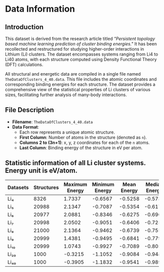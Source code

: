 # Data Information

## Introduction

This dataset is derived from the research article titled *"Persistent topology based machine learning prediction of cluster binding energies."* It has been recollected and restructured for studying higher-order interactions in Lithium (Li) clusters. The dataset encompasses systems ranging from Li4 to Li40 atoms, with each structure computed using Density Functional Theory (DFT) calculations.

All structural and energetic data are compiled in a single file named `TheDataOfClusters_4_40.data`. This file includes the atomic coordinates and corresponding binding energies for each structure. The dataset provides a comprehensive view of the statistical properties of Li clusters of various sizes, facilitating further analysis of many-body interactions.

## File Description

- **Filename**: `TheDataOfClusters_4_40.data`
- **Data Format**:
  - Each row represents a unique atomic structure.
  - **First Column**: Number of atoms in the structure (denoted as `n`).
  - **Columns 2 to (3n+1)**: x, y, z coordinates for each of the `n` atoms.
  - **Last Column**: Binding energy of the structure in eV per atom.


## Statistic information of all Li cluster systems. Energy unit is eV/atom.

| Datasets | Structures | Maximum Energy | Minimum Energy | Mean Energy | Median Energy |
|----------|------------|----------------|----------------|-------------|---------------|
| Li₄      | 8326       | 1.7337         | -0.6567        | -0.5258     | -0.5734       |
| Li₅      | 20988      | 2.1347         | -0.7087        | -0.5354     | -0.6172       |
| Li₆      | 20977      | 2.0881         | -0.8346        | -0.6275     | -0.6962       |
| Li₇      | 20998      | 2.0502         | -0.9051        | -0.6406     | -0.7259       |
| Li₈      | 21000      | 2.1364         | -0.9462        | -0.6739     | -0.7552       |
| Li₉      | 20999      | 1.4381         | -0.9495        | -0.6841     | -0.7793       |
| Li₁₀     | 20999      | 1.0743         | -0.9927        | -0.7089     | -0.8059       |
| Li₂₀     | 1000       | -0.3215        | -1.1052        | -0.9084     | -0.9488       |
| Li₄₀     | 1000       | -0.3905        | -1.1832        | -0.9541     | -0.9899       |
